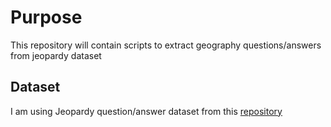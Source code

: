 
# Purpose

This repository will contain scripts to extract geography questions/answers from jeopardy dataset


## Dataset

I am using Jeopardy question/answer dataset from this [repository](https://github.com/jwolle1/jeopardy_clue_dataset)